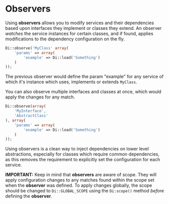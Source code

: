 Observers
=========

Using **observers** allows you to modify services and their dependencies based upon interfaces they implement or classes they extend. An observer *watches* the service instances for certain classes, and if found, applies modifications to the dependency configuration on the fly.

```php
Di::observe('MyClass' array(
	'params' => array(
		'example' => Di::load('Something')
	)
));
```

The previous observer would define the param "example" for any service of which it's instance which uses, implements or extends ```MyClass```.

You can also observe multiple interfaces and classes at once, which would apply the changes for any match.

```php
Di::observe(array(
	'MyInterface',
	'AbstractClass'
), array(
	'params' => array(
		'example' => Di::load('Something')
	)
));
```

Using observers is a clean way to inject dependencies on lower level abstractions, especially for classes which require common dependencies, as this removes the requirement to explicitly set the configuration for each service.

**IMPORTANT:** Keep in mind that **observers** are aware of scope. They will apply configuration changes to any matches found within the scope set when the **observer** was defined. To apply changes globally, the scope should be changed to ```Di::GLOBAL_SCOPE``` using the ```Di:scope()``` method *before* defining the **observer**.


